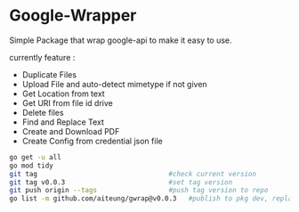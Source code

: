 # Google-Wrapper
Simple Package that wrap google-api to make it easy to use.

currently feature :
 - Duplicate Files
 - Upload File and auto-detect mimetype if not given
 - Get Location from text
 - Get URI from file id drive
 - Delete files
 - Find and Replace Text
 - Create and Download PDF
 - Create Config from credential json file

```sh
go get -u all
go mod tidy
git tag                                 #check current version
git tag v0.0.3                          #set tag version
git push origin --tags                  #push tag version to repo
go list -m github.com/aiteung/gwrap@v0.0.3   #publish to pkg dev, replace ORG/URL with your repo URL
```